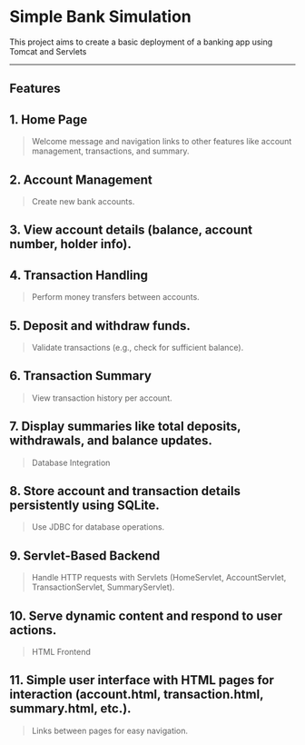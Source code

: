# Simple Bank Simulation

This project aims to create a basic deployment of a banking app using Tomcat and Servlets

---

## Features

## 1. Home Page
> Welcome message and navigation links to other features like account management, transactions, and summary.

## 2. Account Management
>Create new bank accounts.

## 3. View account details (balance, account number, holder info).


## 4. Transaction Handling
> Perform money transfers between accounts.

## 5. Deposit and withdraw funds.
> Validate transactions (e.g., check for sufficient balance).

## 6. Transaction Summary
> View transaction history per account.

## 7. Display summaries like total deposits, withdrawals, and balance updates.
> Database Integration

## 8. Store account and transaction details persistently using SQLite.
> Use JDBC for database operations.

## 9. Servlet-Based Backend
> Handle HTTP requests with Servlets (HomeServlet, AccountServlet, TransactionServlet, SummaryServlet).

## 10. Serve dynamic content and respond to user actions.
> HTML Frontend

## 11. Simple user interface with HTML pages for interaction (account.html, transaction.html, summary.html, etc.).
> Links between pages for easy navigation.